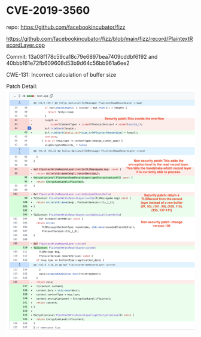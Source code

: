 # CVE-2019-3560

repo: https://github.com/facebookincubator/fizz

https://github.com/facebookincubator/fizz/blob/main/fizz/record/PlaintextRecordLayer.cpp

Commit: 13a08f178c59ca18c79e6897bea7409cddbf6192 and 40bbb161e72fb609608d53b9d64c56bb961a6ee2

CWE-131: Incorrect calculation of buffer size

Patch Detail:
![Tux, the Linux mascot](https://github.com/ahaShiyu/CVE-2019-3560/blob/main/img.png)
